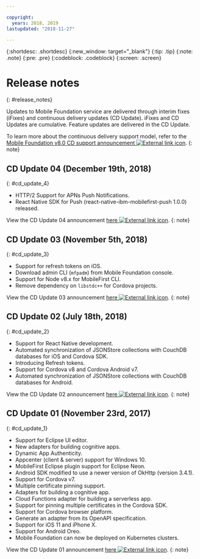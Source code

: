 ```yaml
---

copyright:
  years: 2018, 2019
lastupdated: "2018-11-27"

---
```


{:shortdesc: .shortdesc}
{:new_window: target="_blank"}
{:tip: .tip}
{:note: .note}
{:pre: .pre}
{:codeblock: .codeblock}
{:screen: .screen}

# Release notes
{: #release_notes}

Updates to Mobile Foundation service are delivered through interim fixes (iFixes) and continuous delivery updates (CD Update). iFixes and CD Updates are cumulative. Feature updates are delivered in the CD Update.

To learn more about the continuous delivery support model, refer to the [Mobile Foundation v8.0 CD support announcement ![External link icon](../../icons/launch-glyph.svg "External link icon")](https://www-01.ibm.com/common/ssi/ShowDoc.wss?docURL=/common/ssi/rep_ca/0/897/ENUS217-390/index.html&request_locale=en).
{: note}

## CD Update 04 (December 19th, 2018)
{: #cd_update_4}

* HTTP/2 Support for APNs Push Notifications.
* React Native SDK for Push (react-native-ibm-mobilefirst-push 1.0.0) released.

View the CD Update 04 announcement [here ![External link icon](../../icons/launch-glyph.svg "External link icon")](https://mobilefirstplatform.ibmcloud.com/blog/2018/12/24/8-0-cd-update-release/).
{: note}

## CD Update 03 (November 5th, 2018)
{: #cd_update_3}

* Support for refresh tokens on iOS.
* Download admin CLI (`mfpadm`) from Mobile Foundation console.
* Support for Node v8.x for MobileFirst CLI.
* Remove dependency on `libstdc++` for Cordova projects.

View the CD Update 03 announcement [here ![External link icon](../../icons/launch-glyph.svg "External link icon")](https://mobilefirstplatform.ibmcloud.com/blog/2018/11/15/8-0-cd-update-release/).
{: note}

## CD Update 02 (July 18th, 2018)
{: #cd_update_2}

* Support for React Native development.
* Automated synchronization of JSONStore collections with CouchDB databases for iOS and Cordova SDK.
* Introducing Refresh tokens.
* Support for Cordova v8 and Cordova Android v7.
* Automated synchronization of JSONStore collections with CouchDB databases for Android.

View the CD Update 02 announcement [here ![External link icon](../../icons/launch-glyph.svg "External link icon")](https://mobilefirstplatform.ibmcloud.com/blog/2018/07/24/8-0-cd-update-release/).
{: note}

## CD Update 01 (November 23rd, 2017)
{: #cd_update_1}

* Support for Eclipse UI editor.
* New adapters for building cognitive apps.
* Dynamic App Authenticity.
* Appcenter (client & server) support for Windows 10.
* MobileFirst Eclipse plugin support for Eclipse Neon.
* Android SDK modified to use a newer version of OkHttp (version 3.4.1).
* Support for Cordova v7.
* Multiple certificate pinning support.
* Adapters for building a cognitive app.
* Cloud Functions adapter for building a serverless app.
* Support for pinning multiple certificates in the Cordova SDK.
* Support for Cordova browser platform.
* Generate an adapter from its OpenAPI specification.
* Support for iOS 11 and iPhone X.
* Support for Android Oreo.
* Mobile Foundation can now be deployed on Kubernetes clusters.


View the CD Update 01 announcement [here ![External link icon](../../icons/launch-glyph.svg "External link icon")](https://mobilefirstplatform.ibmcloud.com/blog/2017/11/27/8-0-cd-update-release/).
{: note}

